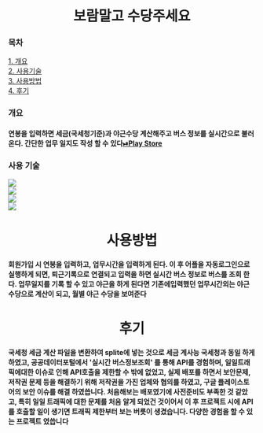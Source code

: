 <div align="center">

# 보람말고 수당주세요

</div>


### 목차
[1. 개요](#개요)<br>
[2. 사용기술](#사용-기술)<br>
[3. 사용방법](#사용방법)<br>
[4. 후기](#후기)<br>


### 개요

#### 연봉을 입력하면 세금(국세청기준)과 야근수당 계산해주고 버스 정보를 실시간으로 불러온다. 간단한 업무 일지도 작성 할 수 있다<a href="https://pf1.ovmkas.co.kr">⏯Play Store</a><br>

### 사용 기술

<div align="left">

<img src="https://img.shields.io/badge/java-blue?style=flat&logo=oracle&logoColor=white"/>
<br>
<img src="https://img.shields.io/badge/sqlite-red?style=flat&logo=sqlite&logoColor=white"/>
<br>
<img src="https://img.shields.io/badge/공공데이터포털API-red?style=flat&logo=&logoColor=white"/>
<br>
<img src="https://img.shields.io/badge/AndroidStudio-gray?style=flat&logo=AndroidStudio&logoColor=white"/>

</div>

<div align="center">

# 사용방법

</div>

#### 회원가입 시 연봉을 입력하고, 업무시간을 입력하게 된다. 이 후 어플을 자동로그인으로 실행하게 되면, 퇴근기록으로 연결되고 입력을 하면 실시간 버스 정보로 버스를 조회 한다. 업무일지를 기록 할 수 있고 야근을 하게 된다면 기존에입력했던 업무시간외는 야근 수당으로 계산이 되고, 월별 야근 수당을 보여준다

<div align="center">

# 후기

</div>

#### 국세청 세금 계산 파일을 변환하여 splite에 넣는 것으로 세금 계사능 국세청과 동일 하게 하였고, 공공데이터포털에서 '실시간 버스정보조회' 를  통해 API를 경험하며, 일일트래픽에대한 이슈로 인해 API호출을 제한할 수 밖에 없었고, 실제 배포를 하면서 보안문제, 저작권 문제 등을 해결하기 위해 저작권을 가진 업체와 협의를 하였고, 구글 플레이스토어의 보안 이슈를 해결 하였씁니다. 처음해보는 배포였기에 사전준비도 부족한 것 같았고, 특히 일일 트래픽에 대한 문제를 처음 알게 되었건 것이어서 이 후 프로젝트 시에 API를 호출할 일이 생기면 트래픽 제한부터 보는 버릇이 생겼습니다. 다양한 경험을 할 수 있는 프로젝트 였씁니다
